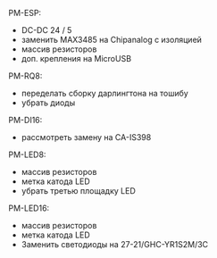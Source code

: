 PM-ESP:
- DC-DC 24 / 5
- заменить MAX3485 на Chipanalog с изоляцией
- массив резисторов
- доп. крепления на MicroUSB

PM-RQ8:
- переделать сборку дарлингтона на тошибу
- убрать диоды

PM-DI16:
- рассмотреть замену на CA-IS398

PM-LED8:
- массив резисторов
- метка катода LED
- убрать третью площадку LED


PM-LED16:
- массив резисторов
- метка катода LED
- Заменить светодиоды на 27-21/GHC-YR1S2M/3C

